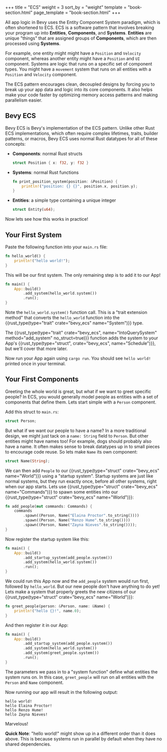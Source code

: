 +++
title = "ECS"
weight = 3
sort_by = "weight"
template = "book-section.html"
page_template = "book-section.html"
+++

All app logic in Bevy uses the Entity Component System paradigm, which is often shortened to ECS. ECS is a software pattern that involves breaking your program up into **Entities**, **Components**, and **Systems**. **Entities** are unique "things" that are assigned groups of **Components**, which are then processed using **Systems**.

For example, one entity might might have a `Position` and `Velocity` component, whereas another entity might have a `Position` and `UI` component. Systems are logic that runs on a specific set of component types. You might have a `movement` system that runs on all entities with a `Position` and `Velocity` component.

The ECS pattern encourages clean, decoupled designs by forcing you to break up your app data and logic into its core components. It also helps make your code faster by optimizing memory access patterns and making parallelism easier.

## Bevy ECS

Bevy ECS is Bevy's implementation of the ECS pattern. Unlike other Rust ECS implementations, which often require complex lifetimes, traits, builder patterns, or macros, Bevy ECS uses normal Rust datatypes for all of these concepts:
* **Components**: normal Rust structs
    ```rs
    struct Position { x: f32, y: f32 }
    ```
* **Systems**: normal Rust functions
    ```rs
    fn print_position_system(position: &Position) {
        println!("position: {} {}", position.x, position.y);
    }
    ```
* **Entities**: a simple type containing a unique integer  
    ```rs
    struct Entity(u64);
    ```

Now lets see how this works in practice!

## Your First System

Paste the following function into your `main.rs` file:

```rs
fn hello_world() {
    println!("hello world!");
}
```

This will be our first system. The only remaining step is to add it to our App!

```rs
fn main() {
    App::build()
        .add_system(hello_world.system())
        .run();
}
```

Note the `hello_world.system()` function call. This is a "trait extension method" that converts the `hello_world` function into the {{rust_type(type="trait" crate="bevy_ecs" name="System")}} type.

The {{rust_type(type="trait" crate="bevy_ecs", name="IntoQuerySystem" method="add_system" no_struct=true)}} function adds the system to your App's {{rust_type(type="struct", crate="bevy_ecs", name="Schedule")}}, but we'll cover that more later.

Now run your App again using `cargo run`. You should see `hello world!` printed once in your terminal.

## Your First Components

Greeting the whole world is great, but what if we want to greet specific people? In ECS, you would generally model people as entities with a set of components that define them. Lets start simple with a `Person` component.

Add this struct to `main.rs`:
```rs
struct Person;
```

But what if we want our people to have a name? In a more traditional design, we might just tack on a `name: String` field to `Person`. But other entities might have names too! For example, dogs should probably also have a name. It often makes sense to break datatypes up in to small pieces to encourage code reuse. So lets make `Name` its own component:

```rs
struct Name(String);
```

We can then add `People` to our {{rust_type(type="struct" crate="bevy_ecs" name="World")}} using a "startup system". Startup systems are just like normal systems, but they run exactly once, before all other systems, right when our app starts. Lets use {{rust_type(type="struct" crate="bevy_ecs" name="Commands")}} to spawn some entities into our {{rust_type(type="struct" crate="bevy_ecs" name="World")}}:

```rs
fn add_people(mut commands: Commands) {
    commands
        .spawn((Person, Name("Elaina Proctor".to_string())))
        .spawn((Person, Name("Renzo Hume".to_string())))
        .spawn((Person, Name("Zayna Nieves".to_string())));
}
```

Now register the startup system like this:

```rs
fn main() {
    App::build()
        .add_startup_system(add_people.system())
        .add_system(hello_world.system())
        .run();
}
```

We could run this App now and the `add_people` system would run first, followed by `hello_world`. But our new people don't have anything to do yet! Lets make a system that properly greets the new citizens of our {{rust_type(type="struct" crate="bevy_ecs" name="World")}}:

```rs
fn greet_people(person: &Person, name: &Name) {
    println!("hello {}!", name.0);
}
```

And then register it in our App:

```rs
fn main() {
    App::build()
        .add_startup_system(add_people.system())
        .add_system(hello_world.system())
        .add_system(greet_people.system())
        .run();
}
```

The parameters we pass in to a "system function" define what entities the system runs on. In this case, `greet_people` will run on all entities with the `Person` and `Name` component.

Now running our app will result in the following output:

```
hello world!
hello Elaina Proctor!
hello Renzo Hume!
hello Zayna Nieves!
```

Marvelous!

**Quick Note**: "hello world!" might show up in a different order than it does above. This is because systems run in parallel by default when they have no shared dependencies.
